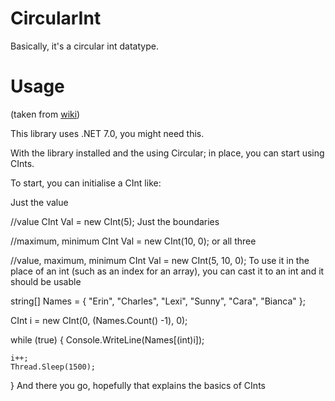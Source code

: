 # CircularInt
Basically, it's a circular int datatype.

# Usage
(taken from [wiki](https://github.com/TiredAJ/CircularInt/wiki/Where-to-start))

This library uses .NET 7.0, you might need this.

With the library installed and the using Circular; in place, you can start using CInts.

To start, you can initialise a CInt like:

Just the value

//value
CInt Val = new CInt(5);
Just the boundaries

//maximum, minimum
CInt Val = new CInt(10, 0);
or all three

//value, maximum, minimum
CInt Val = new CInt(5, 10, 0);
To use it in the place of an int (such as an index for an array), you can cast it to an int and it should be usable

string[] Names =
    {
        "Erin",
        "Charles",
        "Lexi",
        "Sunny",
        "Cara",
        "Bianca"
    };

CInt i = new CInt(0, (Names.Count() -1), 0);

while (true)
{
    Console.WriteLine(Names[(int)i]);

    i++;
    Thread.Sleep(1500);
}
And there you go, hopefully that explains the basics of CInts
